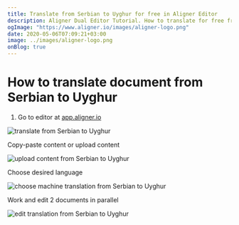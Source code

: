 ```yaml
---
title: Translate from Serbian to Uyghur for free in Aligner Editor
description: Aligner Dual Editor Tutorial. How to translate for free from Serbian to Uyghur. Aligner is multilingual document management platform. 
ogImage: "https://www.aligner.io/images/aligner-logo.png"
date: 2020-05-06T07:09:21+03:00
image: ../images/aligner-logo.png
onBlog: true
---
```


# How to translate document from Serbian to Uyghur

1. Go to editor at [app.aligner.io](https://app.aligner.io "Aligner App web page")

![translate from Serbian to Uyghur](../aligner-blank-editor.png "translate from Serbian to Uyghur")

Copy-paste content or upload content

![upload content from Serbian to Uyghur](../aligner-uploaded-document.png "upload content from Serbian to Uyghur")

Choose desired language

![choose machine translation from Serbian to Uyghur](../aligner-language-dropdown.png "choose machine translation from Serbian to Uyghur")

Work and edit 2 documents in parallel

![edit translation from Serbian to Uyghur](../aligner-double-sitded-editor.png "edit translation from Serbian to Uyghur")

